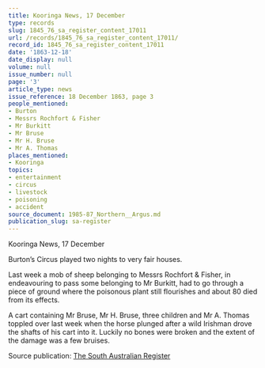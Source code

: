```yaml
---
title: Kooringa News, 17 December
type: records
slug: 1845_76_sa_register_content_17011
url: /records/1845_76_sa_register_content_17011/
record_id: 1845_76_sa_register_content_17011
date: '1863-12-18'
date_display: null
volume: null
issue_number: null
page: '3'
article_type: news
issue_reference: 18 December 1863, page 3
people_mentioned:
- Burton
- Messrs Rochfort & Fisher
- Mr Burkitt
- Mr Bruse
- Mr H. Bruse
- Mr A. Thomas
places_mentioned:
- Kooringa
topics:
- entertainment
- circus
- livestock
- poisoning
- accident
source_document: 1985-87_Northern__Argus.md
publication_slug: sa-register
---
```


Kooringa News, 17 December

Burton’s Circus played two nights to very fair houses.

Last week a mob of sheep belonging to Messrs Rochfort & Fisher, in endeavouring to pass some belonging to Mr Burkitt, had to go through a piece of ground where the poisonous plant still flourishes and about 80 died from its effects.

A cart containing Mr Bruse, Mr H. Bruse, three children and Mr A. Thomas toppled over last week when the horse plunged after a wild Irishman drove the shafts of his cart into it.  Luckily no bones were broken and the extent of the damage was a few bruises.

Source publication: [The South Australian Register](/publications/sa-register/)
